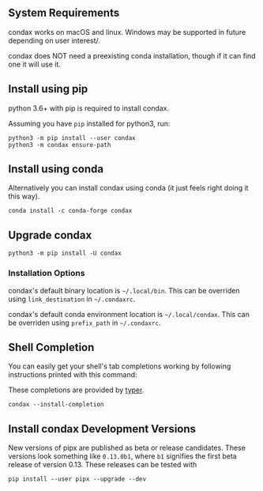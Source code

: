 ## System Requirements

condax works on macOS and  linux.  Windows may be supported in future depending on user interest/.

condax does NOT need a preexisting conda installation, though if it can find one it will use it.

## Install using pip

python 3.6+ with pip is required to install condax.

Assuming you have `pip` installed for python3, run:

```shell
python3 -m pip install --user condax
python3 -m condax ensure-path
```

## Install using conda

Alternatively you can install condax using conda (it just feels right doing it this way).

```shell
conda install -c conda-forge condax
```

## Upgrade condax

```shell
python3 -m pip install -U condax
```

### Installation Options

condax's default binary location is `~/.local/bin`. This can be overriden using `link_destination` in `~/.condaxrc`.

condax's default conda environment location is `~/.local/condax`. This can be overriden using `prefix_path` in `~/.condaxrc`.

## Shell Completion

You can easily get your shell's tab completions working by following instructions printed with this command:

These completions are provided by [typer](https://typer.tiangolo.com/).

```shell
condax --install-completion
```

## Install condax Development Versions

New versions of pipx are published as beta or release candidates. These versions look something like `0.13.0b1`, where `b1` signifies the first beta release of version 0.13. These releases can be tested with

```shell
pip install --user pipx --upgrade --dev
```
